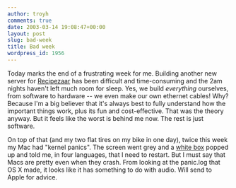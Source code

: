 ```yaml
---
author: troyh
comments: true
date: 2003-03-14 19:08:47+00:00
layout: post
slug: bad-week
title: Bad week
wordpress_id: 1956
---
```


Today marks the end of a frustrating week for me. Building another new server for [Recipezaar](http://recipezaar.com) has been difficult and time-consuming and the 2am nights haven't left much room for sleep. Yes, we build _everything_ ourselves, from software to hardware -- we even make our own ethernet cables! Why? Because I'm a big believer that it's always best to fully understand how the important things work, plus its fun and cost-effective. That was the theory anyway. But it feels like the worst is behind me now. The rest is just software.

On top of that (and my two flat tires on my bike in one day), twice this week my Mac had "kernel panics". The screen went grey and a [white box](http://docs.info.apple.com/article.html?artnum=107061&SaveKCWindowURL=http%3A%2F%2Fkbase.info.apple.com%2Fcgi-bin%2FWebObjects%2Fkbase.woa%2Fwa%2FSaveKCToHomePage&searchMode=Assisted&kbhost=kbase.info.apple.com&showButton=true&randomValue=100&showSurvey=false&sessionID=9460704!troy@recipezaar.com%7C166457042) popped up and told me, in four languages, that I need to restart. But I must say that Macs are pretty even when they crash. From looking at the panic.log that OS X made, it looks like it has something to do with audio. Will send to Apple for advice.
